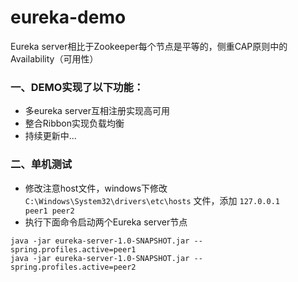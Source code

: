 # eureka-demo
Eureka server相比于Zookeeper每个节点是平等的，侧重CAP原则中的Availability（可用性）
### 一、DEMO实现了以下功能：
 * 多eureka server互相注册实现高可用
 * 整合Ribbon实现负载均衡
 * 持续更新中...
 
### 二、单机测试
  + 修改注意host文件，windows下修改`C:\Windows\System32\drivers\etc\hosts` 文件，添加 `127.0.0.1       peer1 peer2`
  + 执行下面命令启动两个Eureka server节点 
  ```
  java -jar eureka-server-1.0-SNAPSHOT.jar --spring.profiles.active=peer1 
  java -jar eureka-server-1.0-SNAPSHOT.jar --spring.profiles.active=peer2
  ```
  
 
 
 
  
